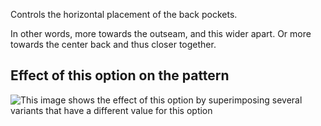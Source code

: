 Controls the horizontal placement of the back pockets.

In other words, more towards the outseam, and this wider apart.
Or more towards the center back and thus closer together.

## Effect of this option on the pattern

![This image shows the effect of this option by superimposing several variants that have a different value for this option](charlie\_backpockethorizontalplacement\_sample.svg "Effect of this option on the pattern")
